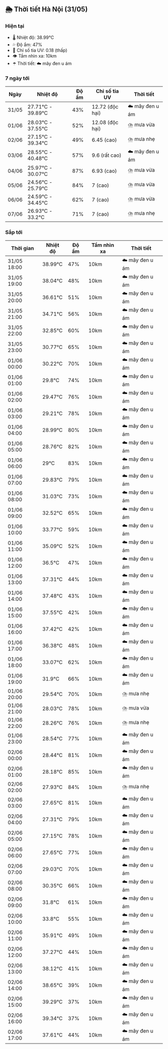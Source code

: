 ## 🌦️ Thời tiết Hà Nội (31/05)

### Hiện tại

- 🌡️ Nhiệt độ: 38.99℃
- 💦 Độ ẩm: 47%
- 🌟 Chỉ số tia UV: 0.18 (thấp)
- 👁️ Tầm nhìn xa: 10km
- ☂️ Thời tiết: ☁️ mây đen u ám

### 7 ngày tới

| Ngày | Nhiệt độ | Độ ẩm | Chỉ số tia UV | Thời tiết |
| --- | --- | --- | --- | --- |
| 31/05 | 27.71℃ - 39.89℃ | 43% | 12.72 (độc hại) | ☁️ mây đen u ám |
| 01/06 | 28.03℃ - 37.55℃ | 52% | 12.08 (độc hại) | ⛈️ mưa vừa |
| 02/06 | 27.15℃ - 39.34℃ | 49% | 6.45 (cao) | ⛈️ mưa nhẹ |
| 03/06 | 28.55℃ - 40.48℃ | 57% | 9.6 (rất cao) | ☁️ mây đen u ám |
| 04/06 | 25.97℃ - 30.07℃ | 87% | 6.93 (cao) | ⛈️ mưa vừa |
| 05/06 | 24.56℃ - 25.79℃ | 84% | 7 (cao) | ⛈️ mưa vừa |
| 06/06 | 24.59℃ - 34.45℃ | 62% | 7 (cao) | ⛈️ mưa vừa |
| 07/06 | 26.93℃ - 33.2℃ | 71% | 7 (cao) | ⛈️ mưa nhẹ |

### Sắp tới

| Thời gian | Nhiệt độ | Độ ẩm | Tầm nhìn xa | Thời tiết |
| --- | --- | --- | --- | --- |
| 31/05 18:00 | 38.99℃ | 47% | 10km | ☁️ mây đen u ám |
| 31/05 19:00 | 38.04℃ | 48% | 10km | ☁️ mây đen u ám |
| 31/05 20:00 | 36.61℃ | 51% | 10km | ☁️ mây đen u ám |
| 31/05 21:00 | 34.71℃ | 56% | 10km | ☁️ mây đen u ám |
| 31/05 22:00 | 32.85℃ | 60% | 10km | ☁️ mây đen u ám |
| 31/05 23:00 | 30.77℃ | 65% | 10km | ☁️ mây đen u ám |
| 01/06 00:00 | 30.22℃ | 70% | 10km | ☁️ mây đen u ám |
| 01/06 01:00 | 29.8℃ | 74% | 10km | ☁️ mây đen u ám |
| 01/06 02:00 | 29.47℃ | 76% | 10km | ☁️ mây đen u ám |
| 01/06 03:00 | 29.21℃ | 78% | 10km | ☁️ mây đen u ám |
| 01/06 04:00 | 28.99℃ | 80% | 10km | ☁️ mây đen u ám |
| 01/06 05:00 | 28.76℃ | 82% | 10km | ☁️ mây đen u ám |
| 01/06 06:00 | 29℃ | 83% | 10km | ☁️ mây đen u ám |
| 01/06 07:00 | 29.83℃ | 79% | 10km | ☁️ mây đen u ám |
| 01/06 08:00 | 31.03℃ | 73% | 10km | ☁️ mây đen u ám |
| 01/06 09:00 | 32.52℃ | 65% | 10km | ☁️ mây đen u ám |
| 01/06 10:00 | 33.77℃ | 59% | 10km | ☁️ mây đen u ám |
| 01/06 11:00 | 35.09℃ | 52% | 10km | ☁️ mây đen u ám |
| 01/06 12:00 | 36.5℃ | 47% | 10km | ☁️ mây đen u ám |
| 01/06 13:00 | 37.31℃ | 44% | 10km | ☁️ mây đen u ám |
| 01/06 14:00 | 37.48℃ | 43% | 10km | ☁️ mây đen u ám |
| 01/06 15:00 | 37.55℃ | 42% | 10km | ☁️ mây đen u ám |
| 01/06 16:00 | 37.42℃ | 42% | 10km | ☁️ mây đen u ám |
| 01/06 17:00 | 36.38℃ | 48% | 10km | ☁️ mây đen u ám |
| 01/06 18:00 | 33.07℃ | 62% | 10km | ☁️ mây đen u ám |
| 01/06 19:00 | 31.9℃ | 66% | 10km | ☁️ mây đen u ám |
| 01/06 20:00 | 29.54℃ | 70% | 10km | ⛈️ mưa nhẹ |
| 01/06 21:00 | 28.03℃ | 78% | 10km | ⛈️ mưa vừa |
| 01/06 22:00 | 28.26℃ | 76% | 10km | ⛈️ mưa nhẹ |
| 01/06 23:00 | 28.54℃ | 77% | 10km | ☁️ mây đen u ám |
| 02/06 00:00 | 28.44℃ | 81% | 10km | ☁️ mây đen u ám |
| 02/06 01:00 | 28.18℃ | 85% | 10km | ☁️ mây đen u ám |
| 02/06 02:00 | 27.93℃ | 84% | 10km | ⛈️ mưa nhẹ |
| 02/06 03:00 | 27.65℃ | 81% | 10km | ☁️ mây đen u ám |
| 02/06 04:00 | 27.31℃ | 79% | 10km | ☁️ mây đen u ám |
| 02/06 05:00 | 27.15℃ | 78% | 10km | ☁️ mây đen u ám |
| 02/06 06:00 | 27.65℃ | 77% | 10km | ☁️ mây đen u ám |
| 02/06 07:00 | 29.03℃ | 70% | 10km | ☁️ mây đen u ám |
| 02/06 08:00 | 30.35℃ | 66% | 10km | ☁️ mây đen u ám |
| 02/06 09:00 | 31.8℃ | 61% | 10km | ☁️ mây đen u ám |
| 02/06 10:00 | 33.8℃ | 55% | 10km | ☁️ mây đen u ám |
| 02/06 11:00 | 35.91℃ | 49% | 10km | ☁️ mây đen u ám |
| 02/06 12:00 | 37.27℃ | 44% | 10km | ☁️ mây đen u ám |
| 02/06 13:00 | 38.12℃ | 41% | 10km | ☁️ mây đen u ám |
| 02/06 14:00 | 38.65℃ | 39% | 10km | ☁️ mây đen u ám |
| 02/06 15:00 | 39.29℃ | 37% | 10km | ☁️ mây đen u ám |
| 02/06 16:00 | 39.34℃ | 37% | 10km | ☁️ mây đen u ám |
| 02/06 17:00 | 37.61℃ | 44% | 10km | ☁️ mây đen u ám |
